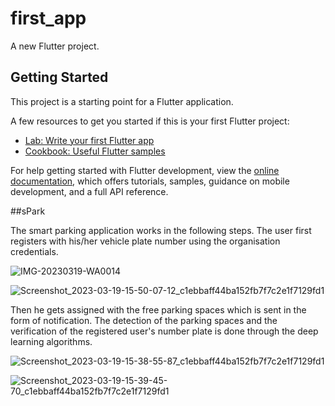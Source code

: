 # first_app

A new Flutter project.

## Getting Started

This project is a starting point for a Flutter application.

A few resources to get you started if this is your first Flutter project:

- [Lab: Write your first Flutter app](https://docs.flutter.dev/get-started/codelab)
- [Cookbook: Useful Flutter samples](https://docs.flutter.dev/cookbook)

For help getting started with Flutter development, view the
[online documentation](https://docs.flutter.dev/), which offers tutorials,
samples, guidance on mobile development, and a full API reference.


##sPark

The smart parking application works in the following steps. The user first registers with his/her vehicle plate number using the organisation credentials.

![IMG-20230319-WA0014](https://user-images.githubusercontent.com/96300556/226260370-f6b1f875-cac0-492f-a94a-84ef95b65c0a.jpg)

![Screenshot_2023-03-19-15-50-07-12_c1ebbaff44ba152fb7f7c2e1f7129fd1](https://user-images.githubusercontent.com/96300556/226260381-8f26ffec-4da6-4177-ac5d-241b165265f7.jpg)

Then he gets assigned with the free parking spaces which is sent in the form of notification. The detection of the parking spaces and the verification of the registered user's number plate is done through the deep learning algorithms.

![Screenshot_2023-03-19-15-38-55-87_c1ebbaff44ba152fb7f7c2e1f7129fd1](https://user-images.githubusercontent.com/96300556/226260389-f80d7433-a348-4387-bbd8-64eeb4250701.jpg)

![Screenshot_2023-03-19-15-39-45-70_c1ebbaff44ba152fb7f7c2e1f7129fd1](https://user-images.githubusercontent.com/96300556/226260399-c68f66e0-f00e-4df7-b567-a838136cfd50.jpg)
